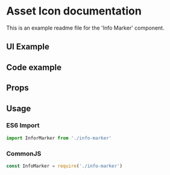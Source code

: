 # Asset Icon documentation

This is an example readme file for the 'Info Marker' component.

## UI Example

<!-- STORY -->

## Code example

<!-- SOURCE -->

## Props

<!-- PROPS -->

## Usage

### ES6 Import
```js
import InforMarker from './info-marker'
```

### CommonJS

```js
const InfoMarker = require('./info-marker')
